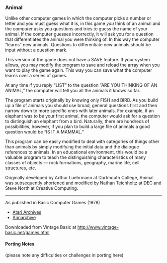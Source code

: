 ### Animal

Unlike other computer games in which the computer picks a number or letter and you must guess what it is, in this game _you_ think of an animal and the _computer_ asks you questions and tries to guess the name of your animal. If the computer guesses incorrectly, it will ask you for a question that differentiates the animal you were thinking of. In this way the computer “learns” new animals. Questions to differentiate new animals should be input without a question mark.

This version of the game does not have a SAVE feature. If your system allows, you may modify the program to save and reload the array when you want to play the game again. This way you can save what the computer learns over a series of games.

At any time if you reply “LIST” to the question “ARE YOU THINKING OF AN ANIMAL,” the computer will tell you all the animals it knows so far.

The program starts originally by knowing only FISH and BIRD. As you build up a file of animals you should use broad, general questions first and then narrow down to more specific ones with later animals. For example, if an elephant was to be your first animal, the computer would ask for a question to distinguish an elephant from a bird. Naturally, there are hundreds of possibilities, however, if you plan to build a large file of animals a good question would be “IS IT A MAMMAL.”

This program can be easily modified to deal with categories of things other than animals by simply modifying the initial data and the dialogue references to animals. In an educational environment, this would be a valuable program to teach the distinguishing characteristics of many classes of objects — rock formations, geography, marine life, cell structures, etc.

Originally developed by Arthur Luehrmann at Dartmouth College, Animal was subsequently shortened and modified by Nathan Teichholtz at DEC and Steve North at Creative Computing.

---

As published in Basic Computer Games (1978)
- [Atari Archives](https://www.atariarchives.org/basicgames/showpage.php?page=4)
- [Annarchive](https://annarchive.com/files/Basic_Computer_Games_Microcomputer_Edition.pdf#page=19)

Downloaded from Vintage Basic at
http://www.vintage-basic.net/games.html

#### Porting Notes

(please note any difficulties or challenges in porting here)